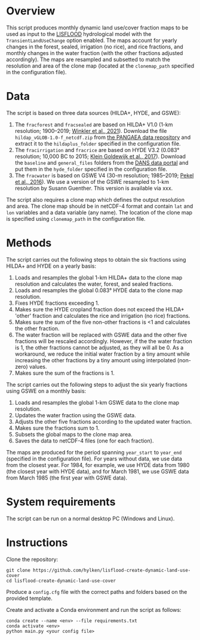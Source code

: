 # Overview

This script produces monthly dynamic land use/cover fraction maps to be used as input to the [LISFLOOD](https://github.com/ec-jrc/lisflood-code) hydrological model with the `TransientLandUseChange` option enabled. The maps account for yearly changes in the forest, sealed, irrigation (no rice), and rice fractions, and monthly changes in the water fraction (with the other fractions adjusted accordingly). The maps are resampled and subsetted to match the resolution and area of the clone map (located at the `clonemap_path` specified in the configuration file). 

# Data

The script is based on three data sources (HILDA+, HYDE, and GSWE):

1. The `fracforest` and `fracsealed` are based on HILDA+ V1.0 (1-km resolution; 1900–2019; [Winkler et al., 2021](https://doi.org/10.1038/s41467-021-22702-2)). Download the file `hildap_vGLOB-1.0-f_netcdf.zip` from [the PANGAEA data repository](https://doi.org/10.1594/PANGAEA.921846) and extract it to the `hildaplus_folder` specified in the configuration file.
1. The `fracirrigation` and `fracrice` are based on HYDE V3.2 (0.083° resolution; 10,000 BC to 2015; [Klein Goldewijk et al., 2017](https://doi.org/10.5194/essd-9-927-2017)). Download the `baseline` and `general_files` folders from the [DANS data portal](https://doi.org/10.17026/dans-25g-gez3) and put them in the `hyde_folder` specified in the configuration file.
1. The `fracwater` is based on GSWE V4 (30-m resolution; 1985–2019; [Pekel et al., 2016](https://doi.org/10.1038/nature20584)). We use a version of the GSWE resampled to 1-km resolution by Susann Guenther. This version is available via xxx.

The script also requires a clone map which defines the output resolution and area. The clone map should be in netCDF-4 format and contain `lat` and `lon` variables and a data variable (any name). The location of the clone map is specified using `clonemap_path` in the configuration file.

# Methods

The script carries out the following steps to obtain the six fractions using HILDA+ and HYDE on a yearly basis:
1. Loads and resamples the global 1-km HILDA+ data to the clone map resolution and calculates the water, forest, and sealed fractions.
1. Loads and resamples the global 0.083° HYDE data to the clone map resolution.
1. Fixes HYDE fractions exceeding 1.
1. Makes sure the HYDE cropland fraction does not exceed the HILDA+ 'other' fraction and calculates the rice and irrigation (no rice) fractions.
1. Makes sure the sum of the five non-other fractions is <1 and calculates the other fraction.
1. The water fraction will be replaced with GSWE data and the other five fractions will be rescaled accordingly. However, if the the water fraction is 1, the other fractions cannot be adjusted, as they will all be 0. As a workaround, we reduce the initial water fraction by a tiny amount while increasing the other fractions by a tiny amount using interpolated (non-zero) values.
1. Makes sure the sum of the fractions is 1.

The script carries out the following steps to adjust the six yearly fractions using GSWE on a monthly basis:
1. Loads and resamples the global 1-km GSWE data to the clone map resolution.
1. Updates the water fraction using the GSWE data.
1. Adjusts the other five fractions according to the updated water fraction.
1. Makes sure the fractions sum to 1.
1. Subsets the global maps to the clone map area.
1. Saves the data to netCDF-4 files (one for each fraction).

The maps are produced for the period spanning `year_start` to `year_end` (specified in the configuration file). For years without data, we use data from the closest year. For 1984, for example, we use HYDE data from 1980 (the closest year with HYDE data), and for March 1981, we use GSWE data from March 1985 (the first year with GSWE data).


# System requirements

The script can be run on a normal desktop PC (Windows and Linux).

# Instructions

Clone the repository:
```
git clone https://github.com/hylken/lisflood-create-dynamic-land-use-cover
cd lisflood-create-dynamic-land-use-cover
```
Produce a `config.cfg` file with the correct paths and folders based on the provided template. 

Create and activate a Conda environment and run the script as follows:
```
conda create --name <env> --file requirements.txt
conda activate <env>
python main.py <your config file>
```

